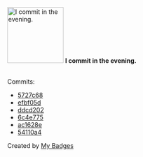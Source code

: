 <img src="https://my-badges.github.io/my-badges/evening-commits.png" alt="I commit in the evening." title="I commit in the evening." width="128">
<strong>I commit in the evening.</strong>
<br><br>

Commits:

- <a href="https://github.com/arabindadora/sylveons/commit/5727c68cbc8da9c74c8da2c2bb4240226432869a">5727c68</a>
- <a href="https://github.com/arabindadora/cillers-project/commit/efbf05d0c2a67f09d4414ff6a2f1430d1a30fd93">efbf05d</a>
- <a href="https://github.com/arabindadora/cillers-project/commit/ddcd20202f699cd3b2629521ef191f9b1a79a8cb">ddcd202</a>
- <a href="https://github.com/arabindadora/sylveons/commit/6c4e77506e5a9620e29086975c5e4489a89a735f">6c4e775</a>
- <a href="https://github.com/arabindadora/sylveons/commit/ac1628e6ea4d06042e173b7f67b40cd61bd19bba">ac1628e</a>
- <a href="https://github.com/arabindadora/cillers-project/commit/54110a418130b046c8498201626e7d4401d9a311">54110a4</a>


Created by <a href="https://github.com/my-badges/my-badges">My Badges</a>
